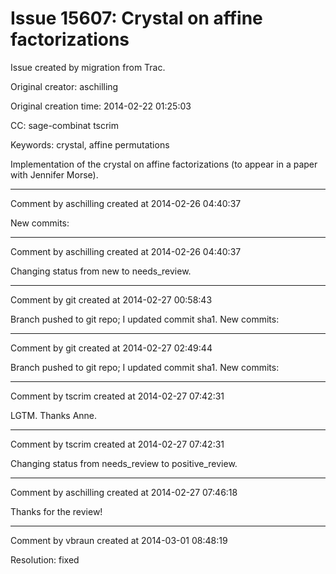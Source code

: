 # Issue 15607: Crystal on affine factorizations

Issue created by migration from Trac.

Original creator: aschilling

Original creation time: 2014-02-22 01:25:03

CC:  sage-combinat tscrim

Keywords: crystal, affine permutations

Implementation of the crystal on affine factorizations (to appear in a paper with Jennifer Morse).


---

Comment by aschilling created at 2014-02-26 04:40:37

New commits:


---

Comment by aschilling created at 2014-02-26 04:40:37

Changing status from new to needs_review.


---

Comment by git created at 2014-02-27 00:58:43

Branch pushed to git repo; I updated commit sha1. New commits:


---

Comment by git created at 2014-02-27 02:49:44

Branch pushed to git repo; I updated commit sha1. New commits:


---

Comment by tscrim created at 2014-02-27 07:42:31

LGTM. Thanks Anne.


---

Comment by tscrim created at 2014-02-27 07:42:31

Changing status from needs_review to positive_review.


---

Comment by aschilling created at 2014-02-27 07:46:18

Thanks for the review!


---

Comment by vbraun created at 2014-03-01 08:48:19

Resolution: fixed
